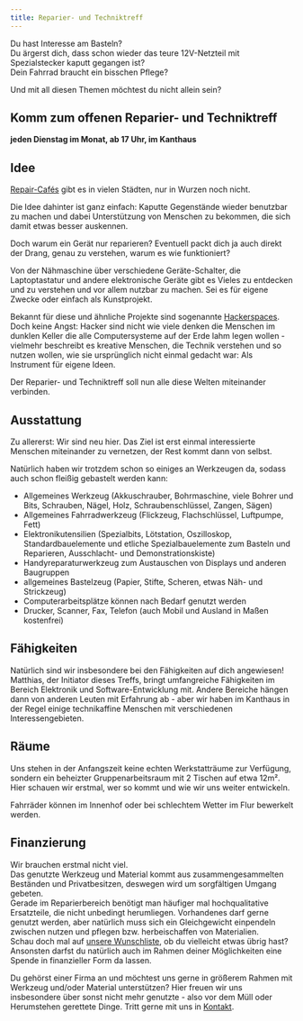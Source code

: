 ```yaml
---
title: Reparier- und Techniktreff
---
```


Du hast Interesse am Basteln?  
Du ärgerst dich, dass schon wieder das teure 12V-Netzteil mit Spezialstecker kaputt gegangen ist?  
Dein Fahrrad braucht ein bisschen Pflege?

Und mit all diesen Themen möchtest du nicht allein sein?

## Komm zum offenen Reparier- und Techniktreff

**jeden Dienstag im Monat, ab 17 Uhr, im Kanthaus**

## Idee

[Repair-Cafés](https://de.wikipedia.org/wiki/Repair-Caf%C3%A9) gibt es in vielen Städten, nur in Wurzen noch nicht.

Die Idee dahinter ist ganz einfach: Kaputte Gegenstände wieder benutzbar zu machen und dabei Unterstützung von Menschen zu bekommen, die sich damit etwas besser auskennen.

Doch warum ein Gerät nur reparieren? Eventuell packt dich ja auch direkt der Drang, genau zu verstehen, warum es wie funktioniert?

Von der Nähmaschine über verschiedene Geräte-Schalter, die Laptoptastatur und andere elektronische Geräte gibt es Vieles zu entdecken und zu verstehen und vor allem nutzbar zu machen. Sei es für eigene Zwecke oder einfach als Kunstprojekt.

Bekannt für diese und ähnliche Projekte sind sogenannte [Hackerspaces](https://de.wikipedia.org/wiki/Hackerspace).
Doch keine Angst: Hacker sind nicht wie viele denken die Menschen im dunklen Keller die alle Computersysteme auf der Erde lahm legen wollen - vielmehr beschreibt es kreative Menschen, die Technik verstehen und so nutzen wollen, wie sie ursprünglich nicht einmal gedacht war: Als Instrument für eigene Ideen.

Der Reparier- und Techniktreff soll nun alle diese Welten miteinander verbinden.

## Ausstattung

Zu allererst: Wir sind neu hier.
Das Ziel ist erst einmal interessierte Menschen miteinander zu vernetzen, der Rest kommt dann von selbst.

Natürlich haben wir trotzdem schon so einiges an Werkzeugen da, sodass auch schon fleißig gebastelt werden kann:

- Allgemeines Werkzeug (Akkuschrauber, Bohrmaschine, viele Bohrer und Bits, Schrauben, Nägel, Holz, Schraubenschlüssel, Zangen, Sägen)
- Allgemeines Fahrradwerkzeug (Flickzeug, Flachschlüssel, Luftpumpe, Fett)
- Elektronikutensilien (Spezialbits, Lötstation, Oszilloskop, Standardbauelemente und etliche Spezialbauelemente zum Basteln und Reparieren, Ausschlacht- und Demonstrationskiste)
- Handyreparaturwerkzeug zum Austauschen von Displays und anderen Baugruppen
- allgemeines Bastelzeug (Papier, Stifte, Scheren, etwas Näh- und Strickzeug)
- Computerarbeitsplätze können nach Bedarf genutzt werden
- Drucker, Scanner, Fax, Telefon (auch Mobil und Ausland in Maßen kostenfrei)

## Fähigkeiten

Natürlich sind wir insbesondere bei den Fähigkeiten auf dich angewiesen!
Matthias, der Initiator dieses Treffs, bringt umfangreiche Fähigkeiten im Bereich Elektronik und Software-Entwicklung mit.
Andere Bereiche hängen dann von anderen Leuten mit Erfahrung ab - aber wir haben im Kanthaus in der Regel einige technikaffine Menschen mit verschiedenen Interessengebieten.

## Räume

Uns stehen in der Anfangszeit keine echten Werkstatträume zur Verfügung, sondern ein beheizter Gruppenarbeitsraum mit 2 Tischen auf etwa 12m².
Hier schauen wir erstmal, wer so kommt und wie wir uns weiter entwickeln.

Fahrräder können im Innenhof oder bei schlechtem Wetter im Flur bewerkelt werden.

## Finanzierung
Wir brauchen erstmal nicht viel.  
Das genutzte Werkzeug und Material kommt aus zusammengesammelten Beständen und Privatbesitzen, deswegen wird um sorgfältigen Umgang gebeten.  
Gerade im Reparierbereich benötigt man häufiger mal hochqualitative Ersatzteile, die nicht unbedingt herumliegen.
Vorhandenes darf gerne genutzt werden, aber natürlich muss sich ein Gleichgewicht einpendeln zwischen nutzen und pflegen bzw. herbeischaffen von Materialien.  
Schau doch mal auf [unsere Wunschliste](../wanted), ob du vielleicht etwas übrig hast?  
Ansonsten darfst du natürlich auch im Rahmen deiner Möglichkeiten eine Spende in finanzieller Form da lassen.

Du gehörst einer Firma an und möchtest uns gerne in größerem Rahmen mit Werkzeug und/oder Material unterstützen? Hier freuen wir uns insbesondere über sonst nicht mehr genutzte - also vor dem Müll oder Herumstehen gerettete Dinge. Tritt gerne mit uns in [Kontakt](../../contact).
